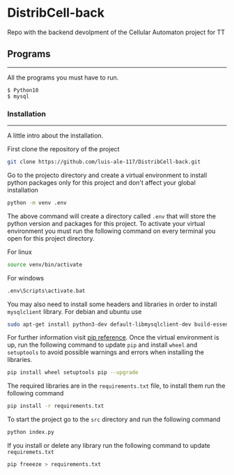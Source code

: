 # DistribCell-back
Repo with the backend devolpment of the Cellular Automaton project for TT

## Programs
***
All the programs you must have to run.
```
$ Python10
$ mysql
```
### Installation
***
A little intro about the installation.

First clone the repository of the project
```bash
git clone https://github.com/luis-ale-117/DistribCell-back.git
```
Go to the projecto directory and create a virtual environment to install python packages only for this project and don't affect your global installation
```bash
python -m venv .env
```
The above command will create a directory called `.env` that will store the python version and packages for this project. To activate your virtual environment you must run the following command on every terminal you open for this project directory.

For linux
```bash
source venv/bin/activate
```
For windows
```cmd
.env\Scripts\activate.bat
```
You may also need to install some headers and libraries in order to install `mysqlclient` library. For debian and ubuntu use
```bash
sudo apt-get install python3-dev default-libmysqlclient-dev build-essential
```
For further information visit [pip reference](https://pypi.org/project/mysqlclient/).
Once the virtual environment is up, run the following command to update `pip` and install `wheel` and `setuptools` to avoid possible warnings and errors when installing the libraries.
```bash
pip install wheel setuptools pip --upgrade
```
The required libraries are in the `requirements.txt` file, to install them run the following command
```bash
pip install -r requirements.txt
```
To start the project go to the `src` directory and run the following command
```bash
python index.py
```
If you install or delete any library run the following command to update `requiremets.txt`
```bash
pip freeeze > requirements.txt
```


